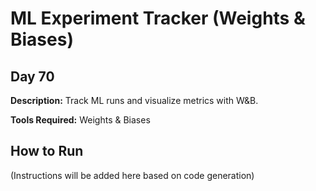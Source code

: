 # ML Experiment Tracker (Weights & Biases)

## Day 70

**Description:** Track ML runs and visualize metrics with W&B.

**Tools Required:** Weights & Biases

## How to Run

(Instructions will be added here based on code generation)
